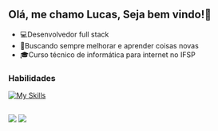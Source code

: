 ## Olá, me chamo Lucas, Seja bem vindo!👋
- 💻Desenvolvedor full stack
- 🤔Buscando sempre melhorar e aprender coisas novas
- 🎓Curso técnico de informática para internet no IFSP

### Habilidades
[![My Skills](https://skillicons.dev/icons?i=html,css,js,react,nodejs,express,mysql,prisma)](https://skillicons.dev)

##
<div> 
  <a href="https://github.com/lucas2007c" target="_blank"><img src="https://img.shields.io/badge/Portfolio-%23000000.svg?style=for-the-badge&logo=firefox&logoColor=#FF7139" target="_blank"></a>
  <a href="https://www.linkedin.com/in/lucas-carneiro-447020319/" target="_blank"><img src="https://img.shields.io/badge/-LinkedIn-%230077B5?style=for-the-badge&logo=linkedin&logoColor=white" target="_blank"></a> 
</div>
